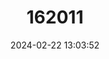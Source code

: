 ---
title: "162011"
category: "Crambe arborea"
draft: false
date: 2024-02-22 13:03:52
languages:
  Spanish; Castilian: ["Colderrisco de Güímar"]
---